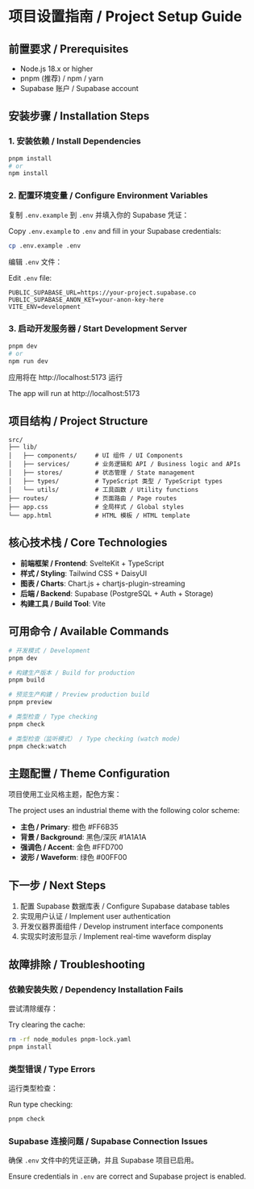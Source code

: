 # 项目设置指南 / Project Setup Guide

## 前置要求 / Prerequisites

- Node.js 18.x or higher
- pnpm (推荐) / npm / yarn
- Supabase 账户 / Supabase account

## 安装步骤 / Installation Steps

### 1. 安装依赖 / Install Dependencies

```bash
pnpm install
# or
npm install
```

### 2. 配置环境变量 / Configure Environment Variables

复制 `.env.example` 到 `.env` 并填入你的 Supabase 凭证：

Copy `.env.example` to `.env` and fill in your Supabase credentials:

```bash
cp .env.example .env
```

编辑 `.env` 文件：

Edit `.env` file:

```env
PUBLIC_SUPABASE_URL=https://your-project.supabase.co
PUBLIC_SUPABASE_ANON_KEY=your-anon-key-here
VITE_ENV=development
```

### 3. 启动开发服务器 / Start Development Server

```bash
pnpm dev
# or
npm run dev
```

应用将在 http://localhost:5173 运行

The app will run at http://localhost:5173

## 项目结构 / Project Structure

```
src/
├── lib/
│   ├── components/     # UI 组件 / UI Components
│   ├── services/       # 业务逻辑和 API / Business logic and APIs
│   ├── stores/         # 状态管理 / State management
│   ├── types/          # TypeScript 类型 / TypeScript types
│   └── utils/          # 工具函数 / Utility functions
├── routes/             # 页面路由 / Page routes
├── app.css             # 全局样式 / Global styles
└── app.html            # HTML 模板 / HTML template
```

## 核心技术栈 / Core Technologies

- **前端框架 / Frontend**: SvelteKit + TypeScript
- **样式 / Styling**: Tailwind CSS + DaisyUI
- **图表 / Charts**: Chart.js + chartjs-plugin-streaming
- **后端 / Backend**: Supabase (PostgreSQL + Auth + Storage)
- **构建工具 / Build Tool**: Vite

## 可用命令 / Available Commands

```bash
# 开发模式 / Development
pnpm dev

# 构建生产版本 / Build for production
pnpm build

# 预览生产构建 / Preview production build
pnpm preview

# 类型检查 / Type checking
pnpm check

# 类型检查（监听模式） / Type checking (watch mode)
pnpm check:watch
```

## 主题配置 / Theme Configuration

项目使用工业风格主题，配色方案：

The project uses an industrial theme with the following color scheme:

- **主色 / Primary**: 橙色 #FF6B35
- **背景 / Background**: 黑色/深灰 #1A1A1A
- **强调色 / Accent**: 金色 #FFD700
- **波形 / Waveform**: 绿色 #00FF00

## 下一步 / Next Steps

1. 配置 Supabase 数据库表 / Configure Supabase database tables
2. 实现用户认证 / Implement user authentication
3. 开发仪器界面组件 / Develop instrument interface components
4. 实现实时波形显示 / Implement real-time waveform display

## 故障排除 / Troubleshooting

### 依赖安装失败 / Dependency Installation Fails

尝试清除缓存：

Try clearing the cache:

```bash
rm -rf node_modules pnpm-lock.yaml
pnpm install
```

### 类型错误 / Type Errors

运行类型检查：

Run type checking:

```bash
pnpm check
```

### Supabase 连接问题 / Supabase Connection Issues

确保 `.env` 文件中的凭证正确，并且 Supabase 项目已启用。

Ensure credentials in `.env` are correct and Supabase project is enabled.
